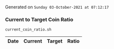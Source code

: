 Generated on `Sunday 03-October-2021 at 07:12:17`

### Current to Target Coin Ratio
`current_coin_ratio.sh`

Date|Current|Target|Ratio
---|---|---|---
